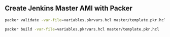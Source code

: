 ## Create Jenkins Master AMI with Packer

```bash
packer validate -var-file=variables.pkrvars.hcl master/template.pkr.hcl
```
```bash
packer build -var-file=variables.pkrvars.hcl master/template.pkr.hcl
```